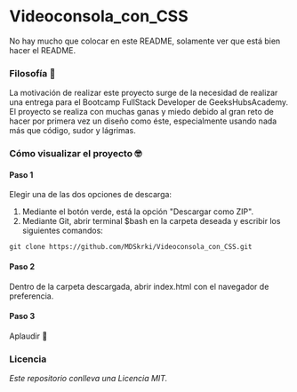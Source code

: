# Videoconsola_con_CSS

No hay mucho que colocar en este README, solamente ver que está bien hacer el README.

### Filosofía 🥸
La motivación de realizar este proyecto surge de la necesidad de realizar una entrega para el Bootcamp FullStack Developer de GeeksHubsAcademy.
El proyecto se realiza con muchas ganas y miedo debido al gran reto de hacer por primera vez un diseño como éste, especialmente usando nada más que código, sudor y lágrimas.

### Cómo visualizar el proyecto 🤓

#### Paso 1
Elegir una de las dos opciones de descarga:
1. Mediante el botón verde, está la opción "Descargar como ZIP".
2. Mediante Git, abrir terminal $bash en la carpeta deseada y escribir los siguientes comandos:
```
git clone https://github.com/MDSkrki/Videoconsola_con_CSS.git
```

#### Paso 2
Dentro de la carpeta descargada, abrir index.html con el navegador de preferencia.

#### Paso 3
Aplaudir 👏

### Licencia
*Este repositorio conlleva una Licencia MIT.*